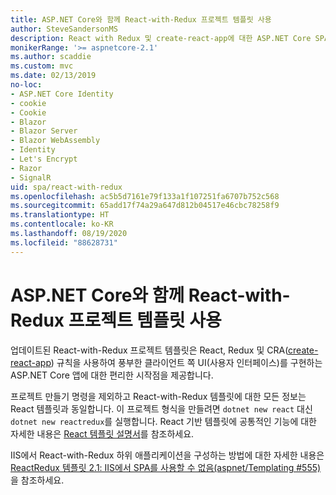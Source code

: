 ```yaml
---
title: ASP.NET Core와 함께 React-with-Redux 프로젝트 템플릿 사용
author: SteveSandersonMS
description: React with Redux 및 create-react-app에 대한 ASP.NET Core SPA(단일 페이지 애플리케이션) 프로젝트 템플릿을 시작하는 방법을 알아봅니다.
monikerRange: '>= aspnetcore-2.1'
ms.author: scaddie
ms.custom: mvc
ms.date: 02/13/2019
no-loc:
- ASP.NET Core Identity
- cookie
- Cookie
- Blazor
- Blazor Server
- Blazor WebAssembly
- Identity
- Let's Encrypt
- Razor
- SignalR
uid: spa/react-with-redux
ms.openlocfilehash: ac5b5d7161e79f133a1f107251fa6707b752c568
ms.sourcegitcommit: 65add17f74a29a647d812b04517e46cbc78258f9
ms.translationtype: HT
ms.contentlocale: ko-KR
ms.lasthandoff: 08/19/2020
ms.locfileid: "88628731"
---
```

# <a name="use-the-react-with-redux-project-template-with-aspnet-core"></a>ASP.NET Core와 함께 React-with-Redux 프로젝트 템플릿 사용

업데이트된 React-with-Redux 프로젝트 템플릿은 React, Redux 및 CRA([create-react-app](https://github.com/facebookincubator/create-react-app)) 규칙을 사용하여 풍부한 클라이언트 쪽 UI(사용자 인터페이스)를 구현하는 ASP.NET Core 앱에 대한 편리한 시작점을 제공합니다.

프로젝트 만들기 명령을 제외하고 React-with-Redux 템플릿에 대한 모든 정보는 React 템플릿과 동일합니다. 이 프로젝트 형식을 만들려면 `dotnet new react` 대신 `dotnet new reactredux`를 실행합니다. React 기반 템플릿에 공통적인 기능에 대한 자세한 내용은 [React 템플릿 설명서](xref:spa/react)를 참조하세요.

IIS에서 React-with-Redux 하위 애플리케이션을 구성하는 방법에 대한 자세한 내용은 [ReactRedux 템플릿 2.1: IIS에서 SPA를 사용할 수 없음(aspnet/Templating &num;555)](https://github.com/aspnet/Templating/issues/555)을 참조하세요.
